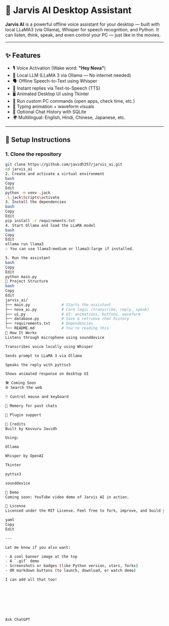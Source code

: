 # 🤖 Jarvis AI Desktop Assistant

**Jarvis AI** is a powerful offline voice assistant for your desktop — built with local LLaMA3 (via Ollama), Whisper for speech recognition, and Python. It can listen, think, speak, and even control your PC — just like in the movies.

---

## ✨ Features

- 🎙️ Voice Activation (Wake word: **"Hey Nova"**)
- 🧠 Local LLM (LLaMA 3 via Ollama — No internet needed)
- 🗣️ Offline Speech-to-Text using Whisper
- 💬 Instant replies via Text-to-Speech (TTS)
- 🖥️ Animated Desktop UI using Tkinter
- 📂 Run custom PC commands (open apps, check time, etc.)
- 🧵 Typing animation + waveform visuals
- 💾 Optional Chat History with SQLite
- 🌍 Multilingual: English, Hindi, Chinese, Japanese, etc.

---

## 🚀 Setup Instructions

### 1. Clone the repository

```bash
git clone https://github.com/javidh357/jarvis_ai.git
cd jarvis_ai
2. Create and activate a virtual environment
bash
Copy
Edit
python -m venv .jack
.\.jack\Scripts\activate
3. Install the dependencies
bash
Copy
Edit
pip install -r requirements.txt
4. Start Ollama and load the LLaMA model
bash
Copy
Edit
ollama run llama3
💡 You can use llama3:medium or llama3:large if installed.

5. Run the assistant
bash
Copy
Edit
python main.py
📁 Project Structure
bash
Copy
Edit
jarvis_ai/
├── main.py              # Starts the assistant
├── nova_ai.py           # Core logic (transcribe, reply, speak)
├── ui.py                # UI: animations, buttons, waveform
├── database.py          # Save & retrieve chat history
├── requirements.txt     # Dependencies
└── README.md            # You're reading this
🧠 How It Works
Listens through microphone using sounddevice

Transcribes voice locally using Whisper

Sends prompt to LLaMA 3 via Ollama

Speaks the reply with pyttsx3

Shows animated response on desktop UI

🛠️ Coming Soon
🌐 Search the web

🖱️ Control mouse and keyboard

🧠 Memory for past chats

🔌 Plugin support

🙌 Credits
Built by Kovvuru Javidh

Using:

Ollama

Whisper by OpenAI

Tkinter

pyttsx3

sounddevice

📸 Demo
Coming soon: YouTube video demo of Jarvis AI in action.

📜 License
Licensed under the MIT License. Feel free to fork, improve, and build your own AI Jarvis.

yaml
Copy
Edit

---

Let me know if you also want:

- A cool banner image at the top  
- A `.gif` demo
- Screenshots or badges (like Python version, stars, forks)  
- OR markdown buttons (to launch, download, or watch demo)

I can add all that too!








Ask ChatGPT
